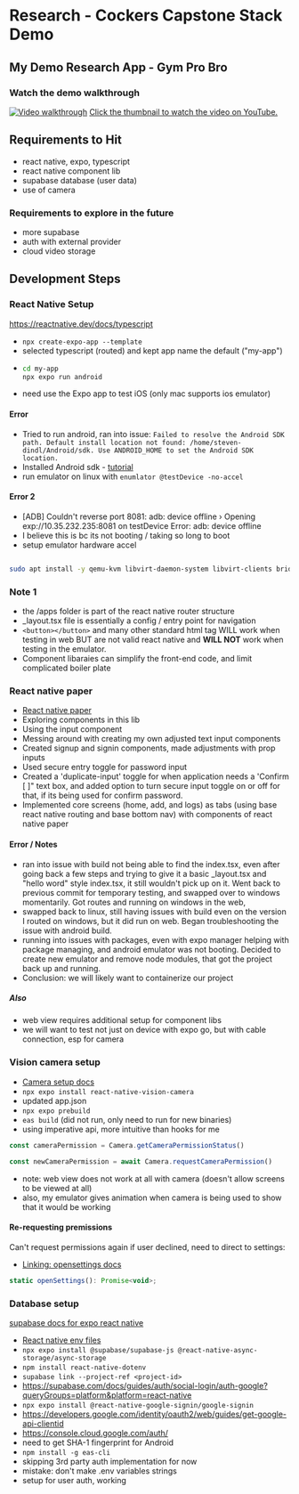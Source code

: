 # Research - Cockers Capstone Stack Demo
## My Demo Research App - Gym Pro Bro 
### Watch the demo walkthrough
[![Video walkthrough](https://img.youtube.com/vi/1PNH7nlLf8k/maxresdefault.jpg)](https://www.youtube.com/watch?v=1PNH7nlLf8k)
[Click the thumbnail to watch the video on YouTube.]((https://img.youtube.com/vi/1PNH7nlLf8k/maxresdefault.jpg))

## Requirements to Hit
- react native, expo, typescript
- react native component lib
- supabase database (user data)
- use of camera
### Requirements to explore in the future
- more supabase
- auth with external provider
- cloud video storage

## Development Steps
### React Native Setup
https://reactnative.dev/docs/typescript
- `npx create-expo-app --template`
- selected typescript (routed) and kept app name the default ("my-app")
- 
	```bash
	cd my-app
	npx expo run android
	```
- need use the Expo app to test iOS (only mac supports ios emulator)
#### Error
- Tried to run android, ran into issue:
`Failed to resolve the Android SDK path. Default install location not found: /home/steven-dindl/Android/sdk. Use ANDROID_HOME to set the Android SDK location.`
- Installed Android sdk - [tutorial](https://www.youtube.com/watch?v=Q2hkxB3HN6M) 
- run emulator on linux with `enumlator @testDevice -no-accel`
#### Error 2
- [ADB] Couldn't reverse port 8081: adb: device offline
› Opening exp://10.35.232.235:8081 on testDevice
Error: adb: device offline
- I believe this is bc its not booting / taking so long to boot
- setup emulator hardware accel
```bash

sudo apt install -y qemu-kvm libvirt-daemon-system libvirt-clients bridge-utils virt-manager cpu-checker
```
### Note 1
- the /apps folder is part of the react native router structure
- _layout.tsx file is essentially a config / entry point for navigation
- `<button></button>` and many other standard html tag WILL work when testing in web BUT are not valid react native and **WILL NOT** work when testing in the emulator.
- Component libaraies can simplify the front-end code, and limit complicated boiler plate

### React native paper
- [React native paper](https://callstack.github.io/react-native-paper/docs/guides/getting-started/)
- Exploring components in this lib
- Using the input component
- Messing around with creating my own adjusted text input components
- Created signup and signin components, made adjustments with prop inputs
- Used secure entry toggle for password input
- Created a 'duplicate-input' toggle for when application needs a 'Confirm [ ]" text box, and added option to 
turn secure input toggle on or off for that, if its being used for confirm password.
- Implemented core screens (home, add, and logs) as tabs (using base react native routing and base bottom nav) with components of react native paper

#### Error / Notes
- ran into issue with build not being able to find the index.tsx, even after going back a few steps and trying to give it a basic _layout.tsx and "hello word" style index.tsx, it still wouldn't pick up on it. Went back to previous commit for temporary testing, and swapped over to windows momentarily. Got routes and running on windows in the web, 
- swapped back to linux, still having issues with build even on the version I routed on windows, but it did run on web. Began troubleshooting the issue with android build.
- running into issues with packages, even with expo manager helping with package managing, and android emulator was not booting. Decided to create new emulator and remove node modules, that got the project back up and running.
- Conclusion: we will likely want to containerize our project
##### Also
- web view requires additional setup for component libs
- we will want to test not just on device with expo go, but with cable connection, esp for camera

### Vision camera setup
- [Camera setup docs](https://react-native-vision-camera.com/docs/guides)
- `npx expo install react-native-vision-camera`
- updated app.json
- `npx expo prebuild`
- `eas build` (did not run, only need to run for new binaries)
- using imperative api, more intuitive than hooks for me 
```JavaScript
const cameraPermission = Camera.getCameraPermissionStatus()

const newCameraPermission = await Camera.requestCameraPermission()
```
- note: web view does not work at all with camera (doesn't allow screens to be viewed at all)
- also, my emulator gives animation when camera is being used to show that it would be working

#### Re-requesting premissions
Can't request permissions again if user declined, need to direct to settings:
- [Linking: opensettings docs](https://reactnative.dev/docs/linking#opensettings)

```JavaScript
static openSettings(): Promise<void>;
```

### Database setup
[supabase docs for expo react native](https://supabase.com/docs/guides/getting-started/tutorials/with-expo-react-native?queryGroups=database-method&database-method=dashboard&queryGroups=auth-store&auth-store=async-storage)
- [React native env files](https://dev.to/dallington256/using-env-file-in-react-native-application-3961)
- `npx expo install @supabase/supabase-js @react-native-async-storage/async-storage`
- `npm install react-native-dotenv`
- `supabase link --project-ref <project-id>`
- https://supabase.com/docs/guides/auth/social-login/auth-google?queryGroups=platform&platform=react-native
- `npx expo install @react-native-google-signin/google-signin`
- https://developers.google.com/identity/oauth2/web/guides/get-google-api-clientid
- https://console.cloud.google.com/auth/
- need to get SHA-1 fingerprint for Android
- `npm install -g eas-cli` 
- skipping 3rd party auth implementation for now
- mistake: don't make .env variables strings
- setup for user auth, working
